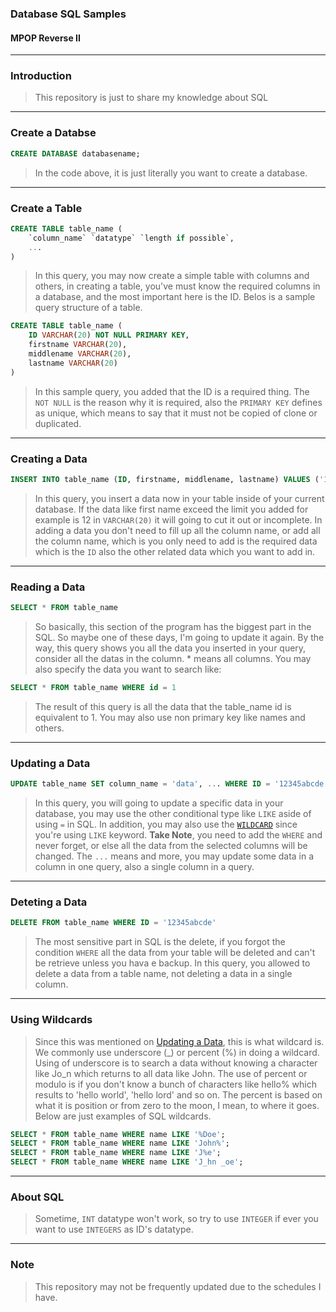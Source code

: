 ### Database SQL Samples
#### MPOP Reverse II
---
### Introduction
> This repository is just to share my knowledge about SQL
---
### Create a Databse
```SQL
CREATE DATABASE databasename;
```
> In the code above, it is just literally you want to create a database.
---
### Create a Table
```SQL
CREATE TABLE table_name (
	`column_name` `datatype` `length if possible`,
	...
)
```
> In this query, you may now create a simple table with columns and others, in creating a table, you've must know the required columns in a database, and the most important here is the ID. Belos is a sample query structure of a table.
```SQL
CREATE TABLE table_name (
	ID VARCHAR(20) NOT NULL PRIMARY KEY,
	firstname VARCHAR(20),
	middlename VARCHAR(20),
	lastname VARCHAR(20)
)
```
> In this sample query, you added that the ID is a required thing. The `NOT NULL` is the reason why it is required, also the `PRIMARY KEY` defines as unique, which means to say that it must not be copied of clone or duplicated.
---
### Creating a Data
```SQL
INSERT INTO table_name (ID, firstname, middlename, lastname) VALUES ('12345abcde', 'Juan', 'Apolo', 'Dela Cruz')
```
> In this query, you insert a data now in your table inside of your current database. If the data like first name exceed the limit you added for example is 12 in `VARCHAR(20)` it will going to cut it out or incomplete. In adding a data you don't need to fill up all the column name, or add all the column name, which is you only need to add is the required data which is the `ID` also the other related data which you want to add in.
---
### Reading a Data
```SQL
SELECT * FROM table_name
```
> So basically, this section of the program has the biggest part in the SQL. So maybe one of these days, I'm going to update it again. By the way, this query shows you all the data you inserted in your query, consider all the datas in the column. * means all columns. You may also specify the data you want to search like:

```SQL
SELECT * FROM table_name WHERE id = 1
```
> The result of this query is all the data that the table_name id is equivalent to 1. You may also use non primary key like names and others.

---
### Updating a Data
```SQL
UPDATE table_name SET column_name = 'data', ... WHERE ID = '12345abcde'
```
> In this query, you will going to update a specific data in your database, you may use the other conditional type like `LIKE` aside of using `=` in SQL. In addition, you may also use the [`WILDCARD`](#using-wildcards) since you're using `LIKE` keyword. **Take Note**, you need to add the `WHERE` and never forget, or else all the data from the selected columns will be changed. The `...` means and more, you may update some data in a column in one query, also a single column in a query.

---
### Deteting a Data
```SQL
DELETE FROM table_name WHERE ID = '12345abcde'
```
> The most sensitive part in SQL is the delete, if you forgot the condition `WHERE` all the data from your table will be deleted and can't be retrieve unless you hava e backup. In this query, you allowed to delete a data from a table name, not deleting a data in a single column.
---
### Using Wildcards
> Since this was mentioned on [Updating a Data](#updating-a-data), this is what wildcard is. We commonly use underscore (_) or percent (%) in doing a wildcard. Using of underscore is to search a data without knowing a character like Jo_n which returns to all data like John. The use of percent or modulo is if you don't know a bunch of characters like hello% which results to 'hello world', 'hello lord' and so on. The percent is based on what it is position or from zero to the moon, I mean, to where it goes. Below are just examples of SQL wildcards.

```SQL
SELECT * FROM table_name WHERE name LIKE '%Doe';
SELECT * FROM table_name WHERE name LIKE 'John%';
SELECT * FROM table_name WHERE name LIKE 'J%e';
SELECT * FROM table_name WHERE name LIKE 'J_hn _oe';
```

---
### About SQL
> Sometime, `INT` datatype won't work, so try to use `INTEGER` if ever you want to use `INTEGERS` as ID's datatype.
---
### Note
> This repository may not be frequently updated due to the schedules I have.